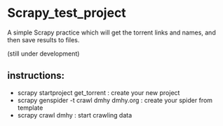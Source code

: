 Scrapy_test_project
===================

A simple Scrapy practice which will get the torrent links and names, and then save results to files.

(still under development)

## instructions:

* scrapy startproject get_torrent : create your new project
* scrapy genspider -t crawl dmhy dmhy.org : create your spider from template
* scrapy crawl dmhy : start crawling data
